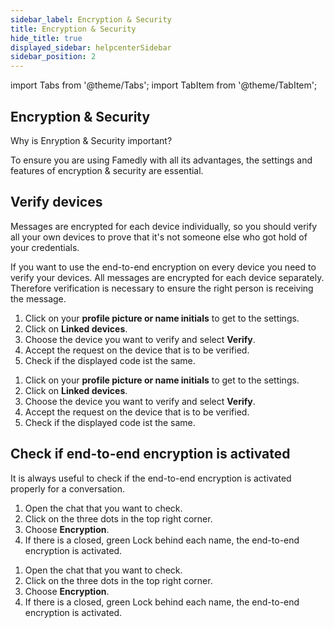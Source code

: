 ```yaml
---
sidebar_label: Encryption & Security
title: Encryption & Security
hide_title: true
displayed_sidebar: helpcenterSidebar
sidebar_position: 2
---
```

import Tabs from '@theme/Tabs';
import TabItem from '@theme/TabItem';


<div class="hero hero--primary">
  <div class="container">
    <h2 class="hero__title">Encryption & Security</h2>
    <p class="hero__subtitle">Why is Enryption & Security important?</p>
    <p>To ensure you are using Famedly with all its advantages, the settings and features of encryption & security are essential.</p>
  </div>
</div>

## Verify devices

Messages are encrypted for each device individually, so you should verify all your own devices to prove that it's not someone else who got hold of your credentials.

If you want to use the end-to-end encryption on every device you need to verify your devices. All messages are encrypted for each device separately. Therefore verification is necessary to ensure the right person is receiving the message.

<Tabs>
  <TabItem value="desktop" label="Desktop" default>
  <ol>
    <li>Click on your <b>profile picture or name initials</b> to get to the settings.</li>
    <li>Click on <b>Linked devices</b>.</li>
    <li>Choose the device you want to verify and select <b>Verify</b>.</li>
    <li>Accept the request on the device that is to be verified.</li>
    <li>Check if the displayed code ist the same.</li>
  </ol>
  </TabItem>
  <TabItem value="mobile" label="Mobile">
  <ol>
    <li>Click on your <b>profile picture or name initials</b> to get to the settings.</li>
    <li>Click on <b>Linked devices</b>.</li>
    <li>Choose the device you want to verify and select <b>Verify</b>.</li>
    <li>Accept the request on the device that is to be verified.</li>
    <li>Check if the displayed code ist the same.</li>
  </ol>
  </TabItem>
</Tabs>

## Check if end-to-end encryption is activated

It is always useful to check if the end-to-end encryption is activated properly for a conversation.

<Tabs>
  <TabItem value="desktop" label="Desktop" default>
  <ol>
    <li>Open the chat that you want to check.</li>
    <li>Click on the three dots in the top right corner.</li>
    <li>Choose <b>Encryption</b>.</li>
    <li>If there is a closed, green Lock behind each name, the end-to-end encryption is activated.</li>
  </ol>
  </TabItem>
  <TabItem value="mobile" label="Mobile">
  <ol>
    <li>Open the chat that you want to check.</li>
    <li>Click on the three dots in the top right corner.</li>
    <li>Choose <b>Encryption</b>.</li>
    <li>If there is a closed, green Lock behind each name, the end-to-end encryption is activated.</li>
  </ol>
  </TabItem>
</Tabs>
